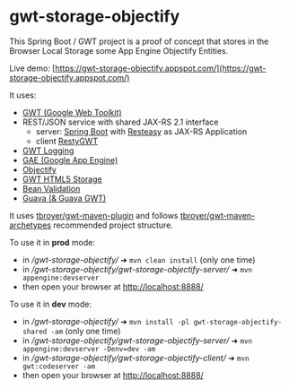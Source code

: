 gwt-storage-objectify
===========

This Spring Boot / GWT project is a proof of concept that stores in the Browser Local Storage some App Engine Objectify Entities.

Live demo: [https://gwt-storage-objectify.appspot.com/](https://gwt-storage-objectify.appspot.com/)

It uses:
- [GWT (Google Web Toolkit)](http://www.gwtproject.org/)
- REST/JSON service with shared JAX-RS 2.1 interface
  - server: [Spring Boot](https://spring.io/projects/spring-boot) with [Resteasy](http://resteasy.jboss.org/) as JAX-RS Application
  - client [RestyGWT](http://resty-gwt.github.io/)
- [GWT Logging](http://www.gwtproject.org/doc/latest/DevGuideLogging.html)
- [GAE (Google App Engine)](http://developers.google.com/appengine/)
- [Objectify](https://github.com/objectify/objectify)
- [GWT HTML5 Storage](http://www.gwtproject.org/doc/latest/DevGuideHtml5Storage.html)
- [Bean Validation](https://github.com/ManfredTremmel/gwt-bean-validators)
- [Guava (& Guava GWT)](https://github.com/google/guava)

It uses [tbroyer/gwt-maven-plugin](https://github.com/tbroyer/gwt-maven-plugin) and follows [tbroyer/gwt-maven-archetypes](https://github.com/tbroyer/gwt-maven-archetypes) recommended  project structure.

To use it in **prod** mode:
- in */gwt-storage-objectify/* ➜ `mvn clean install` (only one time)
- in */gwt-storage-objectify/gwt-storage-objectify-server/* ➜ `mvn appengine:devserver`
- then open your browser at [http://localhost:8888/](http://localhost:8888/)

To use it in **dev** mode:
- in */gwt-storage-objectify/* ➜ `mvn install -pl gwt-storage-objectify-shared -am` (only one time)
- in */gwt-storage-objectify/gwt-storage-objectify-server/* ➜ `mvn appengine:devserver -Denv=dev -am`
- in */gwt-storage-objectify/gwt-storage-objectify-client/* ➜ `mvn gwt:codeserver -am`
- then open your browser at [http://localhost:8888/](http://localhost:8888/)
